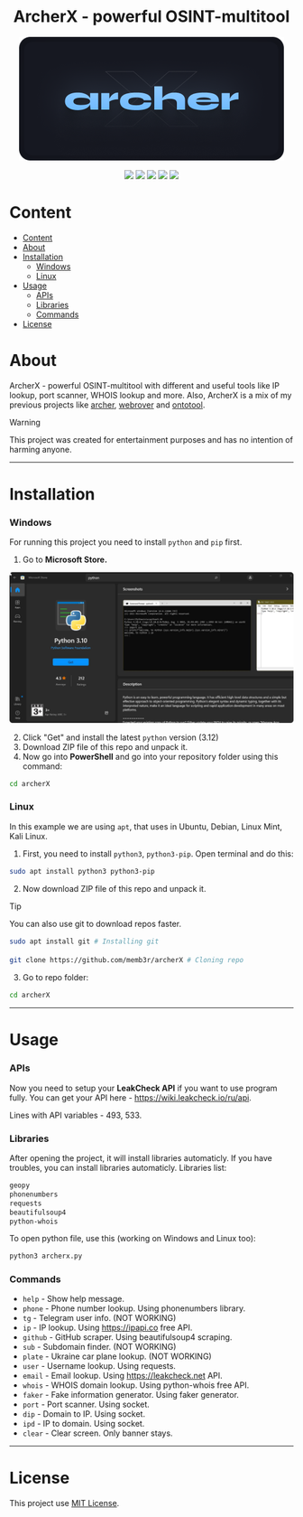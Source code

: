 <h1 align="center">
  ArcherX - powerful OSINT-multitool
</h1>

<p align="center">
  <img src="images/archerbanner.png">
</p>

<p align="center">
   <img src="https://img.shields.io/badge/version-1.12.3-red"> <img src="https://img.shields.io/badge/lang-python-blue?logo=python"> <img src="https://img.shields.io/badge/plat-linux-yellow?logo=linux"> <img src="https://img.shields.io/badge/plat-windows-blue?logo=windows"> <img src="https://img.shields.io/badge/license-MIT-green?logo=mit">
</p>

# Content

- [Content](https://github.com/memb3r/archerX/#content)
- [About](https://github.com/memb3r/archerX/#about)
- [Installation](https://github.com/memb3r/archerX/#installation)
  - [Windows](https://github.com/memb3r/archerX/###windows)
  - [Linux](https://github.com/memb3r/archerX/###linux)
- [Usage](https://github.com/memb3r/archerX/#usage)
  - [APIs](https://github.com/memb3r/archerX/###apis)
  - [Libraries](https://github.com/memb3r/archerX/###libraries)
  - [Commands](https://github.com/memb3r/archerX/###commands)
- [License](https://github.com/memb3r/archerX/#license)

# About

ArcherX - powerful OSINT-multitool with different and useful tools like IP lookup, port scanner, WHOIS lookup and more. Also, ArcherX is a mix of my previous projects like [archer](https://www.github.com/memb3r/archer), [webrover](https://www.github.com/memb3r/webrover) and [ontotool](https://www.github.com/memb3r/ontotool).

> [!WARNING]
> This project was created for entertainment purposes and has no intention of harming anyone.

---

# Installation

### Windows

For running this project you need to install <code>python</code> and <code>pip</code> first.

1. Go to <b>Microsoft Store.</b>

<img src="images/screenshot.png">

2. Click "Get" and install the latest <code>python</code> version (3.12)
3. Download ZIP file of this repo and unpack it.
4. Now go into <b>PowerShell</b> and go into your repository folder using this command:
```bash
cd archerX
```
### Linux

In this example we are using `apt`, that uses in Ubuntu, Debian, Linux Mint, Kali Linux.

1. First, you need to install <code>python3</code>, <code>python3-pip</code>. Open terminal and do this:

```bash
sudo apt install python3 python3-pip
```

2. Now download ZIP file of this repo and unpack it.

>[!TIP]
>You can also use git to download repos faster.
>```bash
>sudo apt install git # Installing git
>
>git clone https://github.com/memb3r/archerX # Cloning repo
>```

3. Go to repo folder:
```bash
cd archerX
```

---

# Usage

### APIs

Now you need to setup your <b>LeakCheck API</b> if you want to use program fully. You can get your API here - https://wiki.leakcheck.io/ru/api.

Lines with API variables - 493, 533.

### Libraries

After opening the project, it will install libraries automaticly. If you have troubles, you can install libraries automaticly. Libraries list:
```
geopy
phonenumbers
requests
beautifulsoup4
python-whois
```

To open python file, use this (working on Windows and Linux too):
```bash
python3 archerx.py
```

### Commands

- `help` - Show help message.
- `phone` - Phone number lookup. Using phonenumbers library.
- `tg` - Telegram user info. (NOT WORKING)
- `ip` - IP lookup. Using https://ipapi.co free API.
- `github` - GitHub scraper. Using beautifulsoup4 scraping.
- `sub` - Subdomain finder. (NOT WORKING)
- `plate` - Ukraine car plane lookup. (NOT WORKING)
- `user` - Username lookup. Using requests.
- `email` - Email lookup. Using https://leakcheck.net API.
- `whois` - WHOIS domain lookup. Using python-whois free API.
- `faker` - Fake information generator. Using faker generator.
- `port` - Port scanner. Using socket.
- `dip` - Domain to IP. Using socket.
- `ipd` - IP to domain. Using socket.
- `clear` - Clear screen. Only banner stays.

---

# License

This project use [MIT License](LICENSE).
